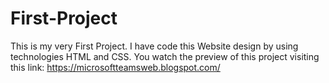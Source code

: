 # First-Project
This is my very First Project.
I have code this Website design by using technologies HTML and CSS.
You watch the preview of this project visiting this link: https://microsoftteamsweb.blogspot.com/

